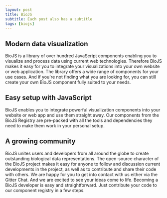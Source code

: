 ```yaml
---
layout: post
title: BioJS 
subtitle: Each post also has a subtitle
tags: [biojs]
---
```


## Modern data visualization
BioJS is a library of over hundred JavaScript components enabling you to visualize and process data using current web technologies. Therefore BioJS makes it easy for you to integrate your visualizations into your own website or web application. The library offers a wide range of components for your use cases. And if you're not finding what you are looking for, you can still create your own BioJS component fully suited to your needs.

## Easy setup with JavaScript
BioJS enables you to integrate powerful visualization components into your website or web app and use them straight away. Our components from the BioJS Registry are pre-packed with all the tools and dependencies they need to make them work in your personal setup.

## A growing community
BioJS unites users and developers from all around the globe to create outstanding biological data representations. The open-source character of the BioJS project makes it easy for anyone to follow and discussion current developments in the project, as well as to contribute and share their code with others. We are happy for you to get into contact with us either via the Gitter Chat. And we are excited to see your ideas come to life. Becoming a BioJS developer is easy and straightforward. Just contribute your code to our component registry in a few steps.
